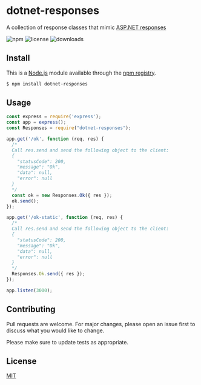# dotnet-responses

A collection of response classes that mimic [ASP.NET responses](https://docs.microsoft.com/en-us/dotnet/api/microsoft.aspnetcore.mvc.controllerbase?view=aspnetcore-6.0#methods)

<!-- Badges -->
  ![npm][npm-version]
  ![license][npm-license]
  ![downloads][npm-downloads]



## Install
This is a [Node.js](https://nodejs.org/en/) module available through the [npm registry](https://www.npmjs.com/).

```bash
$ npm install dotnet-responses
```



## Usage
```js
const express = require('express');
const app = express();
const Responses = require("dotnet-responses");

app.get('/ok', function (req, res) {
  /*
  Call res.send and send the following object to the client:
  {
    "statusCode": 200,
    "message": "Ok",
    "data": null,
    "error": null
  }
  */
  const ok = new Responses.Ok({ res });
  ok.send();
});

app.get('/ok-static', function (req, res) {
  /*
  Call res.send and send the following object to the client:
  {
    "statusCode": 200,
    "message": "Ok",
    "data": null,
    "error": null
  }
  */
  Responses.Ok.send({ res });
});

app.listen(3000);
```



## Contributing
Pull requests are welcome. For major changes, please open an issue first to discuss what you would like to change.

Please make sure to update tests as appropriate.



## License
[MIT](https://choosealicense.com/licenses/mit/)



<!-- Shield URLs -->
[npm-version]: https://img.shields.io/npm/v/dotnet-responses
[npm-license]: https://img.shields.io/npm/l/dotnet-responses
[npm-downloads]: https://img.shields.io/npm/dm/dotnet-responses